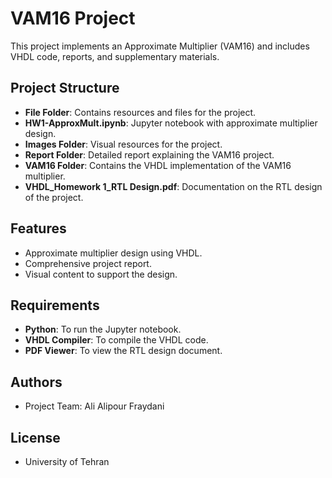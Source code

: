 
# VAM16 Project

This project implements an Approximate Multiplier (VAM16) and includes VHDL code, reports, and supplementary materials.

## Project Structure
- **File Folder**: Contains resources and files for the project.
- **HW1-ApproxMult.ipynb**: Jupyter notebook with approximate multiplier design.
- **Images Folder**: Visual resources for the project.
- **Report Folder**: Detailed report explaining the VAM16 project.
- **VAM16 Folder**: Contains the VHDL implementation of the VAM16 multiplier.
- **VHDL_Homework 1_RTL Design.pdf**: Documentation on the RTL design of the project.

## Features
- Approximate multiplier design using VHDL.
- Comprehensive project report.
- Visual content to support the design.

## Requirements
- **Python**: To run the Jupyter notebook.
- **VHDL Compiler**: To compile the VHDL code.
- **PDF Viewer**: To view the RTL design document.

## Authors
- Project Team: Ali Alipour Fraydani

## License
- University of Tehran
